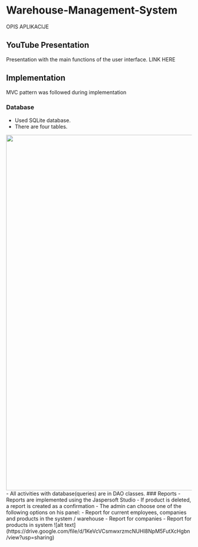 # Warehouse-Management-System

OPIS APLIKACIJE

## YouTube Presentation

Presentation with the main functions of the user interface.
LINK HERE

## Implementation
MVC pattern was followed during implementation

### Database 
- Used SQLite database.
- There are four tables.
<img width="964" src="https://drive.google.com/file/d/1h85TAYiXWM7FesxmbWo7Xh2QYwpo4jIH/view?usp=sharing">
- All activities with database(queries) are in DAO classes.
### Reports
- Reports are implemented using the Jaspersoft Studio
- If product is deleted, a report is created as a confirmation
- The admin can choose one of the following options on his panel:
 - Report for current employees, companies and products in the system / warehouse
 - Report for companies
 - Report for products in system
 ![alt text](https://drive.google.com/file/d/1KeVcVCsmwxrzmcNUHI8NpM5FutXcHgbn/view?usp=sharing)
